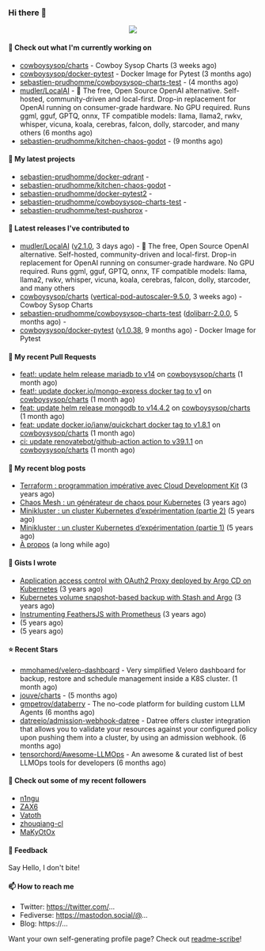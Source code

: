 ### Hi there 👋

<p align="center"><img src="https://github-readme-stats.vercel.app/api?username=sebastien-prudhomme&show_icons=true&locale=en"/></p>

#### 👷 Check out what I'm currently working on

- [cowboysysop/charts](https://github.com/cowboysysop/charts) - Cowboy Sysop Charts (3 weeks ago)
- [cowboysysop/docker-pytest](https://github.com/cowboysysop/docker-pytest) - Docker Image for Pytest (3 months ago)
- [sebastien-prudhomme/cowboysysop-charts-test](https://github.com/sebastien-prudhomme/cowboysysop-charts-test) -  (4 months ago)
- [mudler/LocalAI](https://github.com/mudler/LocalAI) - :robot: The free, Open Source OpenAI alternative. Self-hosted, community-driven and local-first. Drop-in replacement for OpenAI running on consumer-grade hardware. No GPU required. Runs ggml, gguf, GPTQ, onnx, TF compatible models: llama, llama2, rwkv, whisper, vicuna, koala, cerebras, falcon, dolly, starcoder, and many others (6 months ago)
- [sebastien-prudhomme/kitchen-chaos-godot](https://github.com/sebastien-prudhomme/kitchen-chaos-godot) -  (9 months ago)

#### 🌱 My latest projects

- [sebastien-prudhomme/docker-qdrant](https://github.com/sebastien-prudhomme/docker-qdrant) - 
- [sebastien-prudhomme/kitchen-chaos-godot](https://github.com/sebastien-prudhomme/kitchen-chaos-godot) - 
- [sebastien-prudhomme/docker-pytest2](https://github.com/sebastien-prudhomme/docker-pytest2) - 
- [sebastien-prudhomme/cowboysysop-charts-test](https://github.com/sebastien-prudhomme/cowboysysop-charts-test) - 
- [sebastien-prudhomme/test-pushprox](https://github.com/sebastien-prudhomme/test-pushprox) - 

#### 🔭 Latest releases I've contributed to

- [mudler/LocalAI](https://github.com/mudler/LocalAI) ([v2.1.0](https://github.com/mudler/LocalAI/releases/tag/v2.1.0), 3 days ago) - :robot: The free, Open Source OpenAI alternative. Self-hosted, community-driven and local-first. Drop-in replacement for OpenAI running on consumer-grade hardware. No GPU required. Runs ggml, gguf, GPTQ, onnx, TF compatible models: llama, llama2, rwkv, whisper, vicuna, koala, cerebras, falcon, dolly, starcoder, and many others
- [cowboysysop/charts](https://github.com/cowboysysop/charts) ([vertical-pod-autoscaler-9.5.0](https://github.com/cowboysysop/charts/releases/tag/vertical-pod-autoscaler-9.5.0), 3 weeks ago) - Cowboy Sysop Charts
- [sebastien-prudhomme/cowboysysop-charts-test](https://github.com/sebastien-prudhomme/cowboysysop-charts-test) ([dolibarr-2.0.0](https://github.com/sebastien-prudhomme/cowboysysop-charts-test/releases/tag/dolibarr-2.0.0), 5 months ago) - 
- [cowboysysop/docker-pytest](https://github.com/cowboysysop/docker-pytest) ([v1.0.38](https://github.com/cowboysysop/docker-pytest/releases/tag/v1.0.38), 9 months ago) - Docker Image for Pytest

#### 🔨 My recent Pull Requests

- [feat!: update helm release mariadb to v14](https://github.com/cowboysysop/charts/pull/574) on [cowboysysop/charts](https://github.com/cowboysysop/charts) (1 month ago)
- [feat!: update docker.io/mongo-express docker tag to v1](https://github.com/cowboysysop/charts/pull/573) on [cowboysysop/charts](https://github.com/cowboysysop/charts) (1 month ago)
- [feat: update helm release mongodb to v14.4.2](https://github.com/cowboysysop/charts/pull/572) on [cowboysysop/charts](https://github.com/cowboysysop/charts) (1 month ago)
- [feat: update docker.io/ianw/quickchart docker tag to v1.8.1](https://github.com/cowboysysop/charts/pull/571) on [cowboysysop/charts](https://github.com/cowboysysop/charts) (1 month ago)
- [ci: update renovatebot/github-action action to v39.1.1](https://github.com/cowboysysop/charts/pull/570) on [cowboysysop/charts](https://github.com/cowboysysop/charts) (1 month ago)

#### 📜 My recent blog posts

- [Terraform : programmation impérative avec Cloud Development Kit](https://www.cowboysysop.com/post/terraform-programmation-imperative-avec-cloud-development-kit/) (3 years ago)
- [Chaos Mesh : un générateur de chaos pour Kubernetes](https://www.cowboysysop.com/post/chaos-mesh-un-generateur-de-chaos-pour-kubernetes/) (3 years ago)
- [Minikluster : un cluster Kubernetes d’expérimentation (partie 2)](https://www.cowboysysop.com/post/minikluster-un-cluster-kubernetes-d-experimentation-partie-2/) (5 years ago)
- [Minikluster : un cluster Kubernetes d’expérimentation (partie 1)](https://www.cowboysysop.com/post/minikluster-un-cluster-kubernetes-d-experimentation-partie-1/) (5 years ago)
- [À propos](https://www.cowboysysop.com/page/a-propos/) (a long while ago)

#### 📓 Gists I wrote

- [Application access control with OAuth2 Proxy deployed by Argo CD on Kubernetes](https://gist.github.com/c90af146c465305087d5f5a55990ca71) (3 years ago)
- [Kubernetes volume snapshot-based backup with Stash and Argo](https://gist.github.com/c53e870dc6b4987fefa4c36ea9f1187c) (3 years ago)
- [Instrumenting FeathersJS with Prometheus](https://gist.github.com/93ab307c8c03a9c5fdb1ff728f413855) (3 years ago)
- [](https://gist.github.com/9827398f4f792569e56351ac56e80b80) (5 years ago)
- [](https://gist.github.com/064f0ea019c9ff37b71ebc023c0a0c6b) (5 years ago)

#### ⭐ Recent Stars

- [mmohamed/velero-dashboard](https://github.com/mmohamed/velero-dashboard) - Very simplified Velero dashboard for backup, restore and schedule management inside a K8S cluster. (1 month ago)
- [jouve/charts](https://github.com/jouve/charts) -  (5 months ago)
- [gmpetrov/databerry](https://github.com/gmpetrov/databerry) - The no-code platform for building custom LLM Agents (6 months ago)
- [datreeio/admission-webhook-datree](https://github.com/datreeio/admission-webhook-datree) - Datree offers cluster integration that allows you to validate your resources against your configured policy upon pushing them into a cluster, by using an admission webhook. (6 months ago)
- [tensorchord/Awesome-LLMOps](https://github.com/tensorchord/Awesome-LLMOps) - An awesome &amp; curated list of best LLMOps tools for developers (6 months ago)

#### 👯 Check out some of my recent followers

- [n1ngu](https://github.com/n1ngu)
- [ZAX6](https://github.com/ZAX6)
- [Vatoth](https://github.com/Vatoth)
- [zhouqiang-cl](https://github.com/zhouqiang-cl)
- [MaKyOtOx](https://github.com/MaKyOtOx)

#### 💬 Feedback

Say Hello, I don't bite!

#### 📫 How to reach me

- Twitter: https://twitter.com/...
- Fediverse: https://mastodon.social/@...
- Blog: https://...

Want your own self-generating profile page? Check out [readme-scribe](https://github.com/muesli/readme-scribe)!
